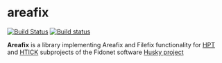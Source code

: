 # areafix
[![Build Status](https://travis-ci.org/huskyproject/areafix.svg?branch=master)](https://travis-ci.org/huskyproject/areafix)
[![Build status](https://ci.appveyor.com/api/projects/status/5idj76hxtru7k90p/branch/master?svg=true)](https://ci.appveyor.com/project/dukelsky/areafix/branch/master)


**Areafix** is a library implementing Areafix and Filefix functionality for [HPT](https://github.com/huskyproject/hpt) and [HTICK](https://github.com/huskyproject/htick) subprojects of the Fidonet software [Husky project](https://github.com/huskyproject)
